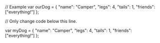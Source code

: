 
// Example
var ourDog = {
  "name": "Camper",
  "legs": 4,
  "tails": 1,
  "friends": ["everything!"]
};

// Only change code below this line.

var myDog = {
  "name": "Camper",
  "legs": 4,
  "tails": 1,
  "friends": ["everything!"]
};

